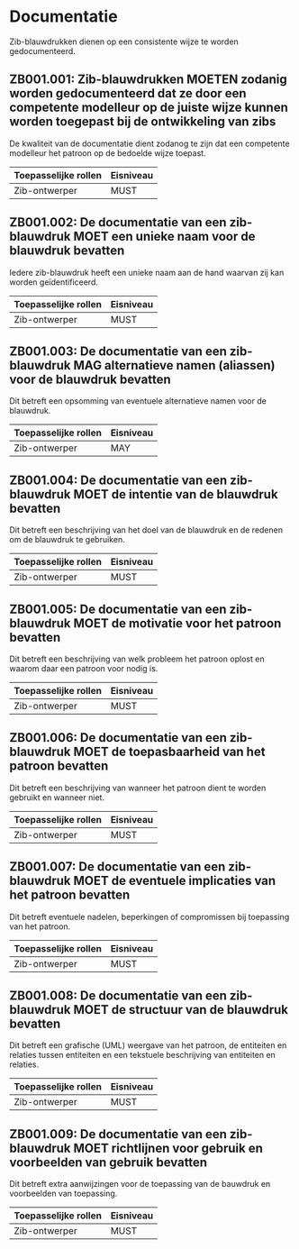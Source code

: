 ﻿# Documentatie

Zib-blauwdrukken dienen op een consistente wijze te worden gedocumenteerd.

## ZB001.001: Zib-blauwdrukken MOETEN zodanig worden gedocumenteerd dat ze door een competente modelleur op de juiste wijze kunnen worden toegepast bij de ontwikkeling van zibs

De kwaliteit van de documentatie dient zodanog te zijn dat een competente modelleur het patroon op de bedoelde wijze
toepast.

| Toepasselijke rollen | Eisniveau |
|----------------------|-----------|
| Zib-ontwerper        | MUST      |

## ZB001.002: De documentatie van een zib-blauwdruk MOET een unieke naam voor de blauwdruk bevatten

Iedere zib-blauwdruk heeft een unieke naam aan de hand waarvan zij kan worden geïdentificeerd.

| Toepasselijke rollen | Eisniveau |
|----------------------|-----------|
| Zib-ontwerper        | MUST      |

## ZB001.003: De documentatie van een zib-blauwdruk MAG alternatieve namen (aliassen) voor de blauwdruk bevatten

Dit betreft een opsomming van eventuele alternatieve namen voor de blauwdruk.

| Toepasselijke rollen | Eisniveau |
|----------------------|-----------|
| Zib-ontwerper        | MAY       |

## ZB001.004: De documentatie van een zib-blauwdruk MOET de intentie van de blauwdruk bevatten

Dit betreft een beschrijving van het doel van de blauwdruk en de redenen om de blauwdruk te gebruiken.

| Toepasselijke rollen | Eisniveau |
|----------------------|-----------|
| Zib-ontwerper        | MUST      |


## ZB001.005: De documentatie van een zib-blauwdruk MOET de motivatie voor het patroon bevatten

Dit betreft een beschrijving van welk probleem het patroon oplost en waarom daar een patroon voor nodig is.

| Toepasselijke rollen | Eisniveau |
|----------------------|-----------|
| Zib-ontwerper        | MUST      |

## ZB001.006: De documentatie van een zib-blauwdruk MOET de toepasbaarheid van het patroon bevatten

Dit betreft een beschrijving van wanneer het patroon dient te worden gebruikt en wanneer niet.

| Toepasselijke rollen | Eisniveau |
|----------------------|-----------|
| Zib-ontwerper        | MUST      |

## ZB001.007: De documentatie  van een zib-blauwdruk MOET de eventuele implicaties van het patroon bevatten

Dit betreft eventuele nadelen, beperkingen of compromissen bij toepassing van het patroon.

| Toepasselijke rollen | Eisniveau |
|----------------------|-----------|
| Zib-ontwerper        | MUST      |

## ZB001.008: De documentatie van een zib-blauwdruk MOET de structuur van de blauwdruk bevatten

Dit betreft een grafische (UML) weergave van het patroon, de entiteiten en relaties tussen entiteiten en een tekstuele
beschrijving van entiteiten en relaties.

| Toepasselijke rollen | Eisniveau |
|----------------------|-----------|
| Zib-ontwerper        | MUST      |

## ZB001.009: De documentatie van een zib-blauwdruk MOET richtlijnen voor gebruik en voorbeelden van gebruik bevatten

Dit betreft extra aanwijzingen voor de toepassing van de bauwdruk en voorbeelden van toepassing.

| Toepasselijke rollen | Eisniveau |
|----------------------|-----------|
| Zib-ontwerper        | MUST      |